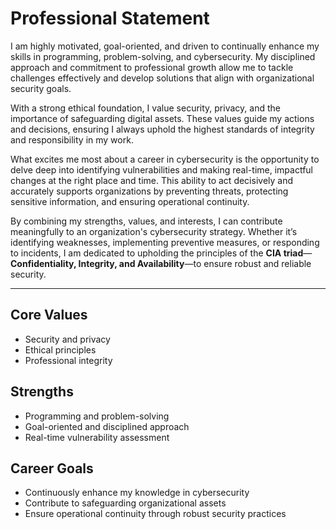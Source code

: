# Professional Statement

I am highly motivated, goal-oriented, and driven to continually enhance my skills in programming, problem-solving, and cybersecurity. My disciplined approach and commitment to professional growth allow me to tackle challenges effectively and develop solutions that align with organizational security goals.

With a strong ethical foundation, I value security, privacy, and the importance of safeguarding digital assets. These values guide my actions and decisions, ensuring I always uphold the highest standards of integrity and responsibility in my work.

What excites me most about a career in cybersecurity is the opportunity to delve deep into identifying vulnerabilities and making real-time, impactful changes at the right place and time. This ability to act decisively and accurately supports organizations by preventing threats, protecting sensitive information, and ensuring operational continuity.

By combining my strengths, values, and interests, I can contribute meaningfully to an organization's cybersecurity strategy. Whether it’s identifying weaknesses, implementing preventive measures, or responding to incidents, I am dedicated to upholding the principles of the **CIA triad**—**Confidentiality, Integrity, and Availability**—to ensure robust and reliable security.

---

## Core Values
- Security and privacy
- Ethical principles
- Professional integrity

## Strengths
- Programming and problem-solving
- Goal-oriented and disciplined approach
- Real-time vulnerability assessment

## Career Goals
- Continuously enhance my knowledge in cybersecurity
- Contribute to safeguarding organizational assets
- Ensure operational continuity through robust security practices
